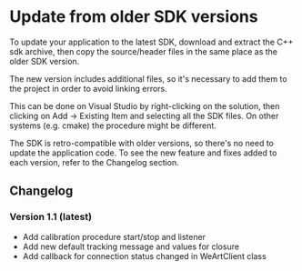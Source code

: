 # Update from older SDK versions

To update your application to the latest SDK, download and extract the C++ sdk archive, then copy the source/header files in the same place as the older SDK version.

The new version includes additional files, so it's necessary to add them to the project in order to avoid linking errors.

This can be done on Visual Studio by right-clicking on the solution, then clicking on Add -> Existing Item and selecting all the SDK files.
On other systems (e.g. cmake) the procedure might be different.

The SDK is retro-compatible with older versions, so there's no need to update the application code. To see the new feature and fixes added to each version, refer to the Changelog section.

## Changelog
### Version 1.1 (latest)
* Add calibration procedure start/stop and listener
* Add new default tracking message and values for closure
* Add callback for connection status changed in WeArtClient class
